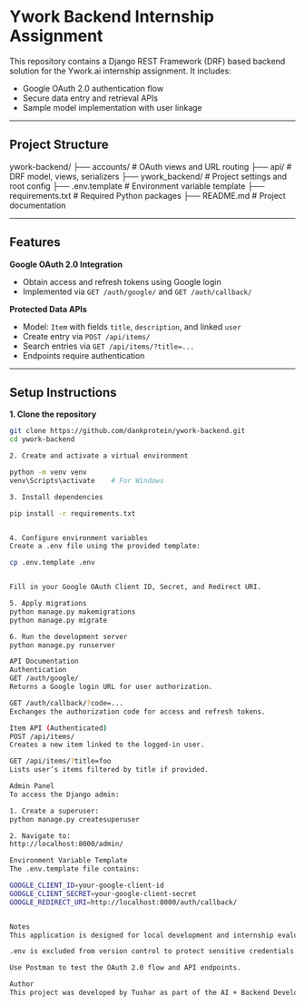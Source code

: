 # Ywork Backend Internship Assignment

This repository contains a Django REST Framework (DRF) based backend solution for the Ywork.ai internship assignment. It includes:

- Google OAuth 2.0 authentication flow
- Secure data entry and retrieval APIs
- Sample model implementation with user linkage

---

## Project Structure

ywork-backend/
├── accounts/ # OAuth views and URL routing
├── api/ # DRF model, views, serializers
├── ywork_backend/ # Project settings and root config
├── .env.template # Environment variable template
├── requirements.txt # Required Python packages
├── README.md # Project documentation


---

## Features

**Google OAuth 2.0 Integration**
- Obtain access and refresh tokens using Google login
- Implemented via `GET /auth/google/` and `GET /auth/callback/`

**Protected Data APIs**
- Model: `Item` with fields `title`, `description`, and linked `user`
- Create entry via `POST /api/items/`
- Search entries via `GET /api/items/?title=...`
- Endpoints require authentication

---

## Setup Instructions

**1. Clone the repository**
```bash
git clone https://github.com/dankprotein/ywork-backend.git
cd ywork-backend

2. Create and activate a virtual environment

python -m venv venv
venv\Scripts\activate    # For Windows

3. Install dependencies

pip install -r requirements.txt


4. Configure environment variables
Create a .env file using the provided template:

cp .env.template .env


Fill in your Google OAuth Client ID, Secret, and Redirect URI.

5. Apply migrations
python manage.py makemigrations
python manage.py migrate

6. Run the development server
python manage.py runserver

API Documentation
Authentication
GET /auth/google/
Returns a Google login URL for user authorization.

GET /auth/callback/?code=...
Exchanges the authorization code for access and refresh tokens.

Item API (Authenticated)
POST /api/items/
Creates a new item linked to the logged-in user.

GET /api/items/?title=foo
Lists user’s items filtered by title if provided.

Admin Panel
To access the Django admin:

1. Create a superuser:
python manage.py createsuperuser

2. Navigate to:
http://localhost:8000/admin/

Environment Variable Template
The .env.template file contains:

GOOGLE_CLIENT_ID=your-google-client-id
GOOGLE_CLIENT_SECRET=your-google-client-secret
GOOGLE_REDIRECT_URI=http://localhost:8000/auth/callback/


Notes
This application is designed for local development and internship evaluation purposes.

.env is excluded from version control to protect sensitive credentials.

Use Postman to test the OAuth 2.0 flow and API endpoints.

Author
This project was developed by Tushar as part of the AI + Backend Developer Internship application for Ywork.ai.

